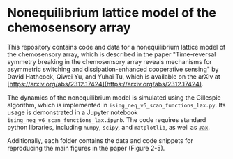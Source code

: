 # Nonequilibrium lattice model of the chemosensory array

This repository contains code and data for a nonequilibrium lattice model of the chemosensory array, which is described in the paper "Time-reversal symmetry breaking in the chemosensory array reveals mechanisms for asymmetric switching and dissipation-enhanced cooperative sensing" by David Hathcock, Qiwei Yu, and Yuhai Tu, which is available on the arXiv at [https://arxiv.org/abs/2312.17424](https://arxiv.org/abs/2312.17424).

The dynamics of the nonequilibrium model is simulated using the Gillespie algorithm, which is implemented in `ising_neq_v6_scan_functions_lax.py`. Its usage is demonstrated in a Jupyter notebook `ising_neq_v6_scan_functions_lax.ipynb`. The code requires standard python libraries, including `numpy`, `scipy`, and `matplotlib`, as well as [`Jax`](https://jax.readthedocs.io/en/latest/index.html). 

Additionally, each folder contains the data and code snippets for reproducing the main figures in the paper (Figure 2-5).